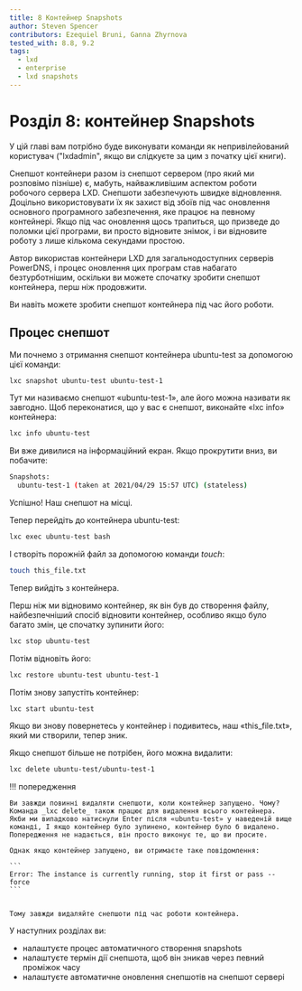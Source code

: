 ```yaml
---
title: 8 Контейнер Snapshots
author: Steven Spencer
contributors: Ezequiel Bruni, Ganna Zhyrnova
tested_with: 8.8, 9.2
tags:
  - lxd
  - enterprise
  - lxd snapshots
---
```


# Розділ 8: контейнер Snapshots

У цій главі вам потрібно буде виконувати команди як непривілейований користувач ("lxdadmin", якщо ви слідкуєте за цим з початку цієї книги).

Снепшот контейнери разом із снепшот сервером (про який ми розповімо пізніше) є, мабуть, найважливішим аспектом роботи робочого сервера LXD. Снепшоти забезпечують швидке відновлення. Доцільно використовувати їх як захист від збоїв під час оновлення основного програмного забезпечення, яке працює на певному контейнері. Якщо під час оновлення щось трапиться, що призведе до поломки цієї програми, ви просто відновите знімок, і ви відновите роботу з лише кількома секундами простою.

Автор використав контейнери LXD для загальнодоступних серверів PowerDNS, і процес оновлення цих програм став набагато безтурботнішим, оскільки ви можете спочатку зробити снепшот контейнера, перш ніж продовжити.

Ви навіть можете зробити снепшот контейнера під час його роботи.

## Процес снепшот

Ми почнемо з отримання снепшот контейнера ubuntu-test за допомогою цієї команди:

```bash
lxc snapshot ubuntu-test ubuntu-test-1
```

Тут ми називаємо снепшот «ubuntu-test-1», але його можна називати як завгодно. Щоб переконатися, що у вас є снепшот, виконайте «lxc info» контейнера:

```bash
lxc info ubuntu-test
```

Ви вже дивилися на інформаційний екран. Якщо прокрутити вниз, ви побачите:

```bash
Snapshots:
  ubuntu-test-1 (taken at 2021/04/29 15:57 UTC) (stateless)
```

Успішно! Наш снепшот на місці.

Тепер перейдіть до контейнера ubuntu-test:

```bash
lxc exec ubuntu-test bash
```

І створіть порожній файл за допомогою команди _touch_:

```bash
touch this_file.txt
```

Тепер вийдіть з контейнера.

Перш ніж ми відновимо контейнер, як він був до створення файлу, найбезпечніший спосіб відновити контейнер, особливо якщо було багато змін, це спочатку зупинити його:

```bash
lxc stop ubuntu-test
```

Потім відновіть його:

```bash
lxc restore ubuntu-test ubuntu-test-1
```

Потім знову запустіть контейнер:

```bash
lxc start ubuntu-test
```

Якщо ви знову повернетесь у контейнер і подивитесь, наш «this_file.txt», який ми створили, тепер зник.

Якщо снепшот більше не потрібен, його можна видалити:

```bash
lxc delete ubuntu-test/ubuntu-test-1
```

!!! попередження

    Ви завжди повинні видаляти снепшоти, коли контейнер запущено. Чому? Команда _lxc delete_ також працює для видалення всього контейнера. Якби ми випадково натиснули Enter після «ubuntu-test» у наведеній вище команді, І якщо контейнер було зупинено, контейнер було б видалено. Попередження не надається, він просто виконує те, що ви просите.
    
    Однак якщо контейнер запущено, ви отримаєте таке повідомлення:

    ```
    Error: The instance is currently running, stop it first or pass --force
    ```


    Тому завжди видаляйте снепшоти під час роботи контейнера.

У наступних розділах ви:

* налаштуєте процес автоматичного створення snapshots
* налаштуєте термін дії снепшота, щоб він зникав через певний проміжок часу
* налаштуєте автоматичне оновлення снепшотів на снепшот сервері
